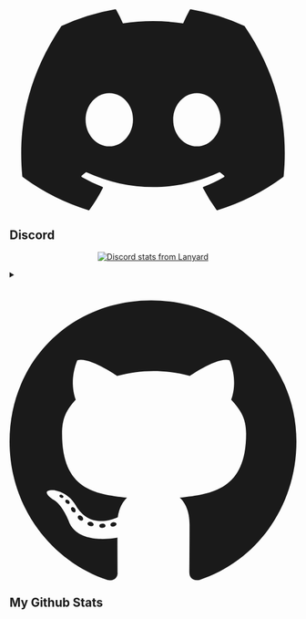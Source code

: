 <h2> <svg aria-hidden="true" focusable="false" data-icon="discord" role="img" xmlns="http://www.w3.org/2000/svg" viewBox="0 0 640 512"><path fill="currentColor" d="M524.5 69.84a1.5 1.5 0 0 0 -.764-.7A485.1 485.1 0 0 0 404.1 32.03a1.816 1.816 0 0 0 -1.923 .91 337.5 337.5 0 0 0 -14.9 30.6 447.8 447.8 0 0 0 -134.4 0 309.5 309.5 0 0 0 -15.14-30.6 1.89 1.89 0 0 0 -1.924-.91A483.7 483.7 0 0 0 116.1 69.14a1.712 1.712 0 0 0 -.788 .676C39.07 183.7 18.19 294.7 28.43 404.4a2.016 2.016 0 0 0 .765 1.375A487.7 487.7 0 0 0 176 479.9a1.9 1.9 0 0 0 2.063-.676A348.2 348.2 0 0 0 208.1 430.4a1.86 1.86 0 0 0 -1.019-2.588 321.2 321.2 0 0 1 -45.87-21.85 1.885 1.885 0 0 1 -.185-3.126c3.082-2.309 6.166-4.711 9.109-7.137a1.819 1.819 0 0 1 1.9-.256c96.23 43.92 200.4 43.92 295.5 0a1.812 1.812 0 0 1 1.924 .233c2.944 2.426 6.027 4.851 9.132 7.16a1.884 1.884 0 0 1 -.162 3.126 301.4 301.4 0 0 1 -45.89 21.83 1.875 1.875 0 0 0 -1 2.611 391.1 391.1 0 0 0 30.01 48.81 1.864 1.864 0 0 0 2.063 .7A486 486 0 0 0 610.7 405.7a1.882 1.882 0 0 0 .765-1.352C623.7 277.6 590.9 167.5 524.5 69.84zM222.5 337.6c-28.97 0-52.84-26.59-52.84-59.24S193.1 219.1 222.5 219.1c29.67 0 53.31 26.82 52.84 59.24C275.3 310.1 251.9 337.6 222.5 337.6zm195.4 0c-28.97 0-52.84-26.59-52.84-59.24S388.4 219.1 417.9 219.1c29.67 0 53.31 26.82 52.84 59.24C470.7 310.1 447.5 337.6 417.9 337.6z"></path></svg> Discord</h2>

<a href="https://discord.com/users/375599041284669452">
  <p align="center">
    <img src="https://lanyard-profile-readme.vercel.app/api/375599041284669452?hideDiscrim=true&idleMessage=Most%20definitely%20idle." alt="Discord stats from Lanyard">
  </p>
</a>

<details>
    <summary>
      <h2><svg aria-hidden="true" focusable="false" data-icon="github" role="img" xmlns="http://www.w3.org/2000/svg" viewBox="0 0 496 512"><path fill="currentColor" d="M165.9 397.4c0 2-2.3 3.6-5.2 3.6-3.3 .3-5.6-1.3-5.6-3.6 0-2 2.3-3.6 5.2-3.6 3-.3 5.6 1.3 5.6 3.6zm-31.1-4.5c-.7 2 1.3 4.3 4.3 4.9 2.6 1 5.6 0 6.2-2s-1.3-4.3-4.3-5.2c-2.6-.7-5.5 .3-6.2 2.3zm44.2-1.7c-2.9 .7-4.9 2.6-4.6 4.9 .3 2 2.9 3.3 5.9 2.6 2.9-.7 4.9-2.6 4.6-4.6-.3-1.9-3-3.2-5.9-2.9zM244.8 8C106.1 8 0 113.3 0 252c0 110.9 69.8 205.8 169.5 239.2 12.8 2.3 17.3-5.6 17.3-12.1 0-6.2-.3-40.4-.3-61.4 0 0-70 15-84.7-29.8 0 0-11.4-29.1-27.8-36.6 0 0-22.9-15.7 1.6-15.4 0 0 24.9 2 38.6 25.8 21.9 38.6 58.6 27.5 72.9 20.9 2.3-16 8.8-27.1 16-33.7-55.9-6.2-112.3-14.3-112.3-110.5 0-27.5 7.6-41.3 23.6-58.9-2.6-6.5-11.1-33.3 2.6-67.9 20.9-6.5 69 27 69 27 20-5.6 41.5-8.5 62.8-8.5s42.8 2.9 62.8 8.5c0 0 48.1-33.6 69-27 13.7 34.7 5.2 61.4 2.6 67.9 16 17.7 25.8 31.5 25.8 58.9 0 96.5-58.9 104.2-114.8 110.5 9.2 7.9 17 22.9 17 46.4 0 33.7-.3 75.4-.3 83.6 0 6.5 4.6 14.4 17.3 12.1C428.2 457.8 496 362.9 496 252 496 113.3 383.5 8 244.8 8zM97.2 352.9c-1.3 1-1 3.3 .7 5.2 1.6 1.6 3.9 2.3 5.2 1 1.3-1 1-3.3-.7-5.2-1.6-1.6-3.9-2.3-5.2-1zm-10.8-8.1c-.7 1.3 .3 2.9 2.3 3.9 1.6 1 3.6 .7 4.3-.7 .7-1.3-.3-2.9-2.3-3.9-2-.6-3.6-.3-4.3 .7zm32.4 35.6c-1.6 1.3-1 4.3 1.3 6.2 2.3 2.3 5.2 2.6 6.5 1 1.3-1.3 .7-4.3-1.3-6.2-2.2-2.3-5.2-2.6-6.5-1zm-11.4-14.7c-1.6 1-1.6 3.6 0 5.9 1.6 2.3 4.3 3.3 5.6 2.3 1.6-1.3 1.6-3.9 0-6.2-1.4-2.3-4-3.3-5.6-2z"></path></svg> My Github Stats</h2>
    </summary>
    <a href="https://github.com/lrxrn">
      <p align="center">
        <img src="https://github.com/lrxrn/lrxrn/blob/main/github-metrics.svg" />
        </p>
    </a>
</details>
